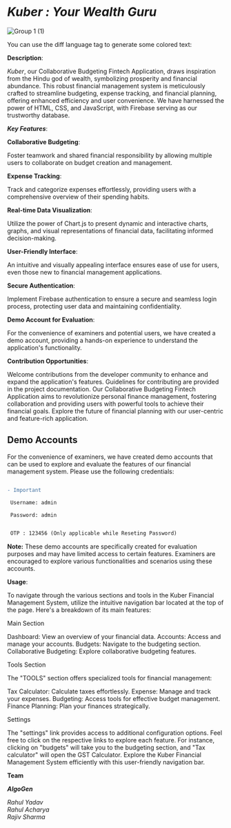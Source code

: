 
# *Kuber : Your Wealth Guru*

![Group 1 (1)](https://github.com/rahu-lava/Kuber-Fintech/assets/113875289/c974cc24-1da1-4357-ba5b-a6d5ab266ac5)




You can use the diff language tag to generate some colored text:

**Description**: 

*Kuber*, our Collaborative Budgeting Fintech Application, draws inspiration from the Hindu god of wealth, symbolizing prosperity and financial abundance. This robust financial management system is meticulously crafted to streamline budgeting, expense tracking, and financial planning, offering enhanced efficiency and user convenience. We have harnessed the power of HTML, CSS, and JavaScript, with Firebase serving as our trustworthy database.

***Key Features***:

**Collaborative Budgeting**:

Foster teamwork and shared financial responsibility by allowing multiple users to collaborate on budget creation and management.

**Expense Tracking**:

Track and categorize expenses effortlessly, providing users with a comprehensive overview of their spending habits.

**Real-time Data Visualization**:

Utilize the power of Chart.js to present dynamic and interactive charts, graphs, and visual representations of financial data, facilitating informed decision-making.

**User-Friendly Interface**:

An intuitive and visually appealing interface ensures ease of use for users, even those new to financial management applications.

**Secure Authentication**:

Implement Firebase authentication to ensure a secure and seamless login process, protecting user data and maintaining confidentiality.


**Demo Account for Evaluation**:

For the convenience of examiners and potential users, we have created a demo account, providing a hands-on experience to understand the application's functionality.

**Contribution Opportunities**:

Welcome contributions from the developer community to enhance and expand the application's features. Guidelines for contributing are provided in the project documentation.
Our Collaborative Budgeting Fintech Application aims to revolutionize personal finance management, fostering collaboration and providing users with powerful tools to achieve their financial goals. Explore the future of financial planning with our user-centric and feature-rich application.

## Demo Accounts

For the convenience of examiners, we have created demo accounts that can be used to explore and evaluate the features of our financial management system. Please use the following credentials:



```diff

- Important

 Username: admin

 Password: admin


 OTP : 123456 (Only applicable while Reseting Password)

```





**Note:** These demo accounts are specifically created for evaluation purposes and may have limited access to certain features. Examiners are encouraged to explore various functionalities and scenarios using these accounts.



**Usage**:

To navigate through the various sections and tools in the Kuber Financial Management System, utilize the intuitive navigation bar located at the top of the page. Here's a breakdown of its main features:

Main Section

Dashboard: View an overview of your financial data.
Accounts: Access and manage your accounts.
Budgets: Navigate to the budgeting section.
Collaborative Budgeting: Explore collaborative budgeting features.

Tools Section

The "TOOLS" section offers specialized tools for financial management:

Tax Calculator: Calculate taxes effortlessly.
Expense: Manage and track your expenses.
Budgeting: Access tools for effective budget management.
Finance Planning: Plan your finances strategically.

Settings

The "settings" link provides access to additional configuration options.
Feel free to click on the respective links to explore each feature. For instance, clicking on "budgets" will take you to the budgeting section, and "Tax calculator" will open the GST Calculator. Explore the Kuber Financial Management System efficiently with this user-friendly navigation bar.

**Team**

***AlgoGen***

*Rahul Yadav*<br>
*Rahul Acharya*<br>
*Rajiv Sharma*<br>


